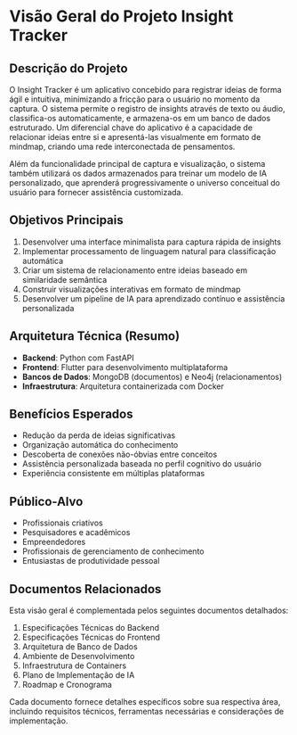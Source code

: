 # Visão Geral do Projeto Insight Tracker

## Descrição do Projeto

O Insight Tracker é um aplicativo concebido para registrar ideias de forma ágil e intuitiva, minimizando a fricção para o usuário no momento da captura. O sistema permite o registro de insights através de texto ou áudio, classifica-os automaticamente, e armazena-os em um banco de dados estruturado. Um diferencial chave do aplicativo é a capacidade de relacionar ideias entre si e apresentá-las visualmente em formato de mindmap, criando uma rede interconectada de pensamentos.

Além da funcionalidade principal de captura e visualização, o sistema também utilizará os dados armazenados para treinar um modelo de IA personalizado, que aprenderá progressivamente o universo conceitual do usuário para fornecer assistência customizada.

## Objetivos Principais

1. Desenvolver uma interface minimalista para captura rápida de insights
2. Implementar processamento de linguagem natural para classificação automática
3. Criar um sistema de relacionamento entre ideias baseado em similaridade semântica
4. Construir visualizações interativas em formato de mindmap
5. Desenvolver um pipeline de IA para aprendizado contínuo e assistência personalizada

## Arquitetura Técnica (Resumo)

- **Backend**: Python com FastAPI
- **Frontend**: Flutter para desenvolvimento multiplataforma
- **Bancos de Dados**: MongoDB (documentos) e Neo4j (relacionamentos)
- **Infraestrutura**: Arquitetura containerizada com Docker

## Benefícios Esperados

- Redução da perda de ideias significativas
- Organização automática do conhecimento
- Descoberta de conexões não-óbvias entre conceitos
- Assistência personalizada baseada no perfil cognitivo do usuário
- Experiência consistente em múltiplas plataformas

## Público-Alvo

- Profissionais criativos
- Pesquisadores e acadêmicos
- Empreendedores
- Profissionais de gerenciamento de conhecimento
- Entusiastas de produtividade pessoal

## Documentos Relacionados

Esta visão geral é complementada pelos seguintes documentos detalhados:

1. Especificações Técnicas do Backend
2. Especificações Técnicas do Frontend
3. Arquitetura de Banco de Dados
4. Ambiente de Desenvolvimento
5. Infraestrutura de Containers
6. Plano de Implementação de IA
7. Roadmap e Cronograma

Cada documento fornece detalhes específicos sobre sua respectiva área, incluindo requisitos técnicos, ferramentas necessárias e considerações de implementação.
